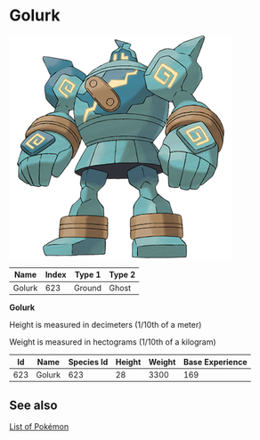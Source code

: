 # Golurk


![Golurk](images/623.png)

| **Name** | **Index** | **Type 1** | **Type 2** |
|----|----|----|----|
| Golurk | 623 | Ground | Ghost  |

**Golurk** 


Height is measured in decimeters (1/10th of a meter)

Weight is measured in hectograms (1/10th of a kilogram)

| **Id** | **Name** | **Species Id** | **Height** | **Weight** | **Base Experience** |
|--------|----------|----------------|------------|------------|---------------------|
| 623 | Golurk | 623 | 28 | 3300 | 169 |


## See also

[List of Pokémon](../pokemon.md)
